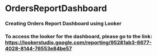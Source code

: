 # OrdersReportDashboard
### Creating Orders Report Dashboard using Looker
### To access the looker for the dashboard, please go to the link: https://lookerstudio.google.com/reporting/95281ab3-6677-4028-8144-76553e84be57
